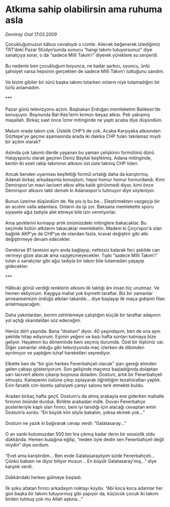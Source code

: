 # Atkıma sahip olabilirsin ama ruhuma asla

*Demiray Oral 17.03.2009*

<div class="taraf_structure_2col_1zq">
<div class="margen_n">



 <p>Çocukluğumuzun kâbus cevabıydı o cümle. Ailecek beğenerek izlediğimiz TRT’deki Pazar Stüdyo’sunda sunucu “hangi takımı tutuyorsunuz” diye sanatçıya sorar, o da “sadece Milli Takım’ı” diyerek yüreklere su serperdi. <br/><br/>Bu nedenle ben çocukluğum boyunca, ne kadar şarkıcı, oyuncu, ünlü şahsiyet varsa hepsinin gerçekten de sadece Milli Takım’ı tuttuğunu sandım. <br/><br/>Ve bizim gibiler bir sürü başka takımı tutarken onların niye tutamadığını bir türlü anlamadım. <br/><br/>*** <br/><br/>Pazar günü televizyonu açtım. Başbakan Erdoğan memleketim Balıkesir’de konuşuyor. Boynunda Bal-Kes’lerin kırmızı-beyaz atkısı. Pek yakışmış maşallah. Birkaç saat önce İzmir mitinginde ne yaptı acaba diye düşündüm. <br/><br/>Malum orada takım çok. Üstelik CHP’li de çok. Acaba Karşıyaka atkısından Göztepe’ye geçme aşamasında arada iki dakika CHP fuları takılamaz mıydı bir açılım olarak? <br/><br/>Aslında çok takımlı illerde yaşanan bu yaman çelişkinin formülünü dünü Hataysporlu olarak geçiren Deniz Baykal keşfetmiş. Adana mitinginde, kentin iki ezeli rakip takımının atkısını üst üste takmış CHP lideri. <br/><br/>Ancak benden uyarması keşfettiği formül ortalığı daha da karıştırmış. Adanalı birkaç arkadaşımla konuştum, hepsi homur homur homurdandı. Kimi Demirspor’un mavi-lacivert atkısı altta kaldı görünmedi diyor, kimi önce Demirspor atkısını taktı demek ki Adanaspor’u tutmuyor diye söyleniyor. <br/><br/>Bunun üzerine düşündüm de. Ne pis iş bu be... Eleştirmekten vazgeçip bir an acıdım valla adamlara. Onların da işi zor. Baksana memlekette sporu siyasete ağız tadıyla alet etmeye bile izin vermiyorlar. <br/><br/>Ama şevklerini kırmayıp artık önümüzdeki mitinglere bakacaklar. Bu seçimde bütün atkılarını takacaklar memleketin. Madem ki Çırçırspor’a olan bağlılık AKP’ye de CHP’ye de olandan fazla, kravat değiştirir gibi atkı değiştirmeye devam edecekler. <br/><br/>Gerekirse 81 tanesini aynı anda bağlayıp, nefessiz kalarak feci şekilde can vermeyi göze alacak ama vazgeçmeyecekler. Tıpkı “sadece Milli Takım’ı” tutan o sanatçılar gibi ağız tadıyla bir takım bile tutamadan yaşayıp gidecekler. <br/><br/>*** <br/><br/>Hâlbuki gönül verdiği renklerin atkısını ilk taktığı ânı insan hiç unutmaz. Ve hemen ekliyorum. Kaygıya mahal yok kıymetli taraftar. Biz bir zamanlar anneannemizin ördüğü atkıları takardık... diye başlayıp ilk maça gidişimi filan anlatmayacağım. <br/><br/>Daha yakınlardan, benim zehirlemeye çalıştığım küçük bir taraftar adayının yol açtığı skandaldan söz edeceğim. <br/><br/>Henüz dört yaşında. Bana “dostum” diyor. 40 yaşındayım, ben de ona aynı şekilde hitap ediyorum. Eşimin yeğeni ve bazı hafta sonları kalmaya bize geliyor. Hayatının bu döneminde beni seçmiş durumda. Özel bir ilişkimiz var. Diğer zamanlar olduğu gibi televizyonda maç izlerken de dibimden ayrılmıyor ve yaptığım tuhaf hareketleri seyrediyor. <br/><br/>Elbette ben de “bir gün herkes Fenerbahçeli olacak” şiarı gereği elimden gelen çabayı gösteriyorum. Son gelişinde maçımız başladığında dolaptan sarı-lacivert atkımı çıkarıp boynuna doladım. Dostum, artık bir Fenerbahçeli olmuştu. Kanepenin üstüne çıkıp zıplayarak öğrettiğim tezahüratları yaptık. Evin fanatik cim-bomlu şahsiyeti çareyi salonu terk etmekte buldu. <br/><br/>Aradan birkaç hafta geçti. Dostum’u da almış arabayla eve giderken mahalle fırınının önünde durduk. Birlikte arabadan indik. Duvarı Fenerbahçe posterleriyle kaplı olan fırıncı, beni iyi tanıdığı için alacağı cevaptan emin Dostum’a sordu: “En büyük kim söyle bakalım, yoksa ekmek yok...” <br/><br/>Dostum ne yazık ki bağırarak cevap verdi: “Galatasaray...” <br/><br/>O an sanki kutumuzdan 500 bin lira çıkmış kadar derin bir sessizlik oldu dükkânda. Hemen kulağına eğilip, “neden öyle dedin sen Fenerbahçeli değil miydin” diye sordum. <br/><br/>“Evet ama karıştırdım... Ben evde Galatasaraylıyım sizde Fenerbahçeli... Çünkü babam ne diyor biliyor musun... En büyük Galatasaray’mış...” diye karşılık verdi. <br/><br/>Dükkândaki herkes gülmeye başladı. <br/><br/>İlk şoku atlatan fırıncı arkadaşım noktayı koydu. “Abi koca koca adamlar her gün başka bir takımı tutuyormuş gibi yapıyor da, küçücük çocuk iki takımı birden tutmuş çok mu Allah aşkına...”</p>

<br/>


<div id="taraf_not">
</div>

</div>


</div>
